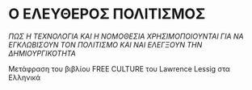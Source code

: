 Ο ΕΛΕΥΘΕΡΟΣ ΠΟΛΙΤΙΣΜΟΣ
==================
*ΠΩΣ Η ΤΕΧΝΟΛΟΓΙΑ ΚΑΙ Η ΝΟΜΟΘΕΣΙΑ ΧΡΗΣΙΜΟΠΟΙΟΥΝΤΑΙ ΓΙΑ ΝΑ ΕΓΚΛΩΒΙΣΟΥΝ ΤΟΝ ΠΟΛΙΤΙΣΜΟ ΚΑΙ ΝΑΙ ΕΛΕΓΞΟΥΝ ΤΗΝ ΔΗΜΙΟΥΡΓΙΚΟΤΗΤΑ*

Μετάφραση του βιβλίου FREE CULTURE του Lawrence Lessig στα Ελληνικά
